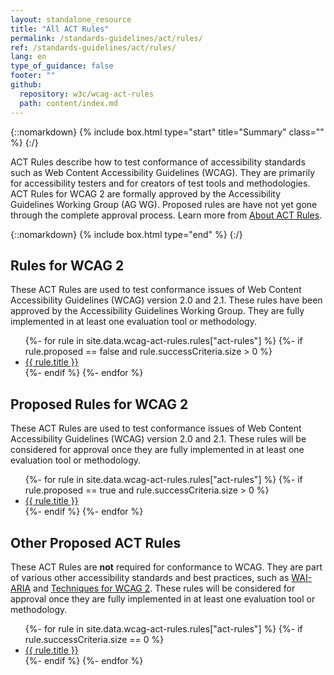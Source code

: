 ```yaml
---
layout: standalone_resource
title: "All ACT Rules"
permalink: /standards-guidelines/act/rules/
ref: /standards-guidelines/act/rules/
lang: en
type_of_guidance: false
footer: ""
github:
  repository: w3c/wcag-act-rules
  path: content/index.md
---
```


{::nomarkdown}
{% include box.html type="start" title="Summary" class="" %}
{:/}

ACT Rules describe how to test conformance of accessibility standards such as Web Content Accessibility Guidelines (WCAG). They are primarily for accessibility testers and for creators of test tools and methodologies. ACT Rules for WCAG 2 are formally approved by the Accessibility Guidelines Working Group (AG WG). Proposed rules are have not yet gone through the complete approval process. Learn more from [About ACT Rules](/standards-guidelines/act/rules/about/).

{::nomarkdown}
{% include box.html type="end" %}
{:/}

## Rules for WCAG 2

These ACT Rules are used to test conformance issues of Web Content Accessibility Guidelines (WCAG) version 2.0 and 2.1. These rules have been approved by the Accessibility Guidelines Working Group. They are fully implemented in at least one evaluation tool or methodology.

<ul>
{%- for rule in site.data.wcag-act-rules.rules["act-rules"] %}
  {%- if rule.proposed == false and rule.successCriteria.size > 0 %}
    <li><a href="{{ rule.permalink | relative_url }}">{{ rule.title }}</a></li>
  {%- endif %}
{%- endfor %}
</ul>

## Proposed Rules for WCAG 2

These ACT Rules are used to test conformance issues of Web Content Accessibility Guidelines (WCAG) version 2.0 and 2.1. These rules will be considered for approval once they are fully implemented in at least one evaluation tool or methodology.

<ul>
{%- for rule in site.data.wcag-act-rules.rules["act-rules"] %}
  {%- if rule.proposed == true and rule.successCriteria.size > 0 %}
    <li><a href="{{ rule.permalink | relative_url }}">{{ rule.title }}</a></li>
  {%- endif %}
{%- endfor %}
</ul>

## Other Proposed ACT Rules

These ACT Rules are **not** required for conformance to WCAG. They are part of various other accessibility standards and best practices, such as [WAI-ARIA](https://www.w3.org/TR/wai-aria/) and [Techniques for WCAG 2](https://www.w3.org/WAI/WCAG21/Techniques/). These rules will be considered for approval once they are fully implemented in at least one evaluation tool or methodology.

<ul>
{%- for rule in site.data.wcag-act-rules.rules["act-rules"] %}
  {%- if rule.successCriteria.size == 0 %}
    <li><a href="{{ rule.permalink | relative_url }}">{{ rule.title }}</a></li>
  {%- endif %}
{%- endfor %}
</ul>
